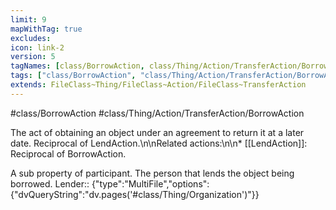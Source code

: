 ```yaml
---
limit: 9
mapWithTag: true
excludes:
icon: link-2
version: 5
tagNames: [class/BorrowAction, class/Thing/Action/TransferAction/BorrowAction, schema-org/BorrowAction]
tags: ["class/BorrowAction", "class/Thing/Action/TransferAction/BorrowAction"]
extends: FileClass~Thing/FileClass~Action/FileClass~TransferAction
---
```


#class/BorrowAction
#class/Thing/Action/TransferAction/BorrowAction


The act of obtaining an object under an agreement to return it at a later date. Reciprocal of LendAction.\n\nRelated actions:\n\n\* [[LendAction]]: Reciprocal of BorrowAction.


A sub property of participant. The person that lends the object being borrowed.
Lender:: {"type":"MultiFile","options":{"dvQueryString":"dv.pages('#class/Thing/Organization')"}}
